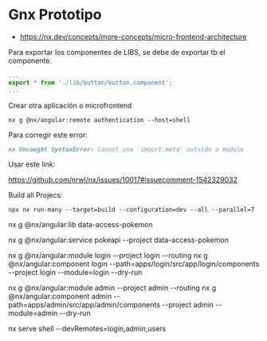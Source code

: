 # Gnx Prototipo

- https://nx.dev/concepts/more-concepts/micro-frontend-architecture

Para exportar los componentes de LIBS, se debe de exportar tb el componente.

````typescript
...
export * from './lib/button/button.component';
...
````

Crear otra aplicación o microfrontend

````shell
nx g @nx/angular:remote authentication --host=shell
````

Para corregir este error:

````markdown
nx Uncaught SyntaxError: Cannot use 'import.meta' outside a module
````

Usar este link:

https://github.com/nrwl/nx/issues/10017#issuecomment-1542329032

Build all Projecs:

`````shell
npx nx run-many --target=build --configuration=dev --all --parallel=7
`````

nx g @nx/angular:lib data-access-pokemon

nx g @nx/angular:service pokeapi --project data-access-pokemon

nx g @nx/angular:module login --project login --routing
nx g @nx/angular:component login --path=apps/login/src/app/login/components --project login --module=login --dry-run

nx g @nx/angular:module admin --project admin --routing
nx g @nx/angular:component admin --path=apps/admin/src/app/admin/components --project admin --module=admin --dry-run


nx serve shell --devRemotes=login,admin,users

